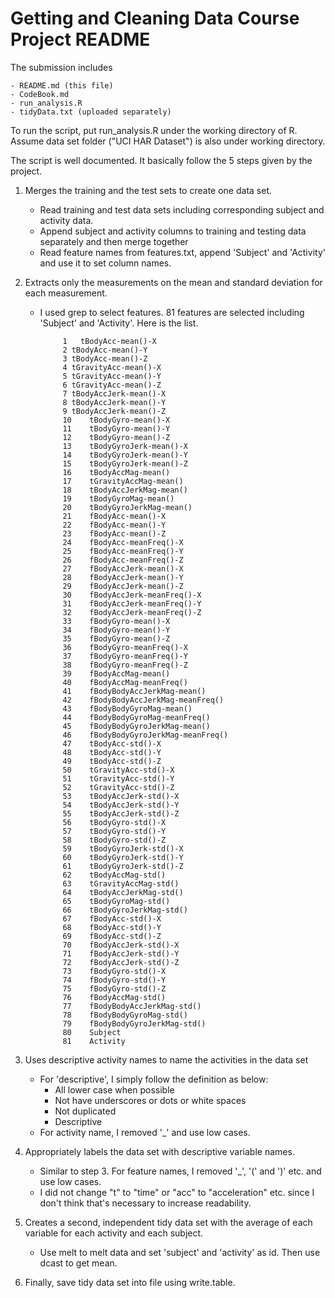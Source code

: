 # Getting and Cleaning Data Course Project README


The submission includes

	- README.md (this file)
	- CodeBook.md 
	- run_analysis.R
	- tidyData.txt (uploaded separately)

To run the script, put run_analysis.R under the working directory of R. Assume data set folder ("UCI HAR Dataset") is also under working directory.

The script is well documented. It basically follow the 5 steps given by the project. 

1. Merges the training and the test sets to create one data set.
	- Read training and test data sets including corresponding subject and activity data. 
	- Append subject and activity columns to training and testing data separately and then merge together
	- Read feature names from features.txt, append 'Subject' and 'Activity' and use it to set column names.
	
2. Extracts only the measurements on the mean and standard deviation for each measurement. 
		
   - I used grep to select features. 81 features are selected including 'Subject' and 'Activity'. Here is the list.
   
              1   tBodyAcc-mean()-X
              2	tBodyAcc-mean()-Y
              3	tBodyAcc-mean()-Z
              4	tGravityAcc-mean()-X
              5	tGravityAcc-mean()-Y
              6	tGravityAcc-mean()-Z
              7	tBodyAccJerk-mean()-X
              8	tBodyAccJerk-mean()-Y
              9	tBodyAccJerk-mean()-Z
              10	tBodyGyro-mean()-X
              11	tBodyGyro-mean()-Y
              12	tBodyGyro-mean()-Z
              13	tBodyGyroJerk-mean()-X
              14	tBodyGyroJerk-mean()-Y
              15	tBodyGyroJerk-mean()-Z
              16	tBodyAccMag-mean()
              17	tGravityAccMag-mean()
              18	tBodyAccJerkMag-mean()
              19	tBodyGyroMag-mean()
              20	tBodyGyroJerkMag-mean()
              21	fBodyAcc-mean()-X
              22	fBodyAcc-mean()-Y
              23	fBodyAcc-mean()-Z
              24	fBodyAcc-meanFreq()-X
              25	fBodyAcc-meanFreq()-Y
              26	fBodyAcc-meanFreq()-Z
              27	fBodyAccJerk-mean()-X
              28	fBodyAccJerk-mean()-Y
              29	fBodyAccJerk-mean()-Z
              30	fBodyAccJerk-meanFreq()-X
              31	fBodyAccJerk-meanFreq()-Y
              32	fBodyAccJerk-meanFreq()-Z
              33	fBodyGyro-mean()-X
              34	fBodyGyro-mean()-Y
              35	fBodyGyro-mean()-Z
              36	fBodyGyro-meanFreq()-X
              37	fBodyGyro-meanFreq()-Y
              38	fBodyGyro-meanFreq()-Z
              39	fBodyAccMag-mean()
              40	fBodyAccMag-meanFreq()
              41	fBodyBodyAccJerkMag-mean()
              42	fBodyBodyAccJerkMag-meanFreq()
              43	fBodyBodyGyroMag-mean()
              44	fBodyBodyGyroMag-meanFreq()
              45	fBodyBodyGyroJerkMag-mean()
              46	fBodyBodyGyroJerkMag-meanFreq()
              47	tBodyAcc-std()-X
              48	tBodyAcc-std()-Y
              49	tBodyAcc-std()-Z
              50	tGravityAcc-std()-X
              51	tGravityAcc-std()-Y
              52	tGravityAcc-std()-Z
              53	tBodyAccJerk-std()-X
              54	tBodyAccJerk-std()-Y
              55	tBodyAccJerk-std()-Z
              56	tBodyGyro-std()-X
              57	tBodyGyro-std()-Y
              58	tBodyGyro-std()-Z
              59	tBodyGyroJerk-std()-X
              60	tBodyGyroJerk-std()-Y
              61	tBodyGyroJerk-std()-Z
              62	tBodyAccMag-std()
              63	tGravityAccMag-std()
              64	tBodyAccJerkMag-std()
              65	tBodyGyroMag-std()
              66	tBodyGyroJerkMag-std()
              67	fBodyAcc-std()-X
              68	fBodyAcc-std()-Y
              69	fBodyAcc-std()-Z
              70	fBodyAccJerk-std()-X
              71	fBodyAccJerk-std()-Y
              72	fBodyAccJerk-std()-Z
              73	fBodyGyro-std()-X
              74	fBodyGyro-std()-Y
              75	fBodyGyro-std()-Z
              76	fBodyAccMag-std()
              77	fBodyBodyAccJerkMag-std()
              78	fBodyBodyGyroMag-std()
              79	fBodyBodyGyroJerkMag-std()
              80	Subject
              81	Activity   

3. Uses descriptive activity names to name the activities in the data set
	- For 'descriptive', I simply follow the definition as below:
		- All lower case when possible
		- Not have underscores or dots or white spaces
		- Not duplicated
		- Descriptive
	- For activity name, I removed '_' and use low cases. 
	    
4. Appropriately labels the data set with descriptive variable names. 
	- Similar to step 3. For feature names, I removed '_', '(' and ')' etc. and use low cases. 
	- I did not change "t" to "time" or "acc" to "acceleration" etc. since I don't think that's necessary to increase readability. 

5. Creates a second, independent tidy data set with the average of each variable for each activity and each subject.
	- Use melt to melt data and set 'subject' and 'activity' as id. Then use dcast to get mean.

6. Finally, save tidy data set into file using write.table.